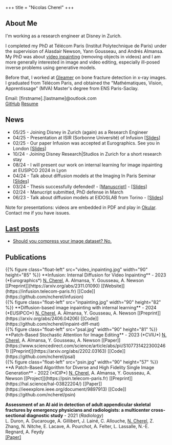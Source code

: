 +++
title = "Nicolas Cherel"
+++

<style>
#content img {
	margin: 0;
}
</style>

## About Me

I'm working as a research engineer at Disney in Zurich.

I completed my PhD at Télécom Paris (Institut Polytechnique de Paris) under the supervision of Alasdair Newson, Yann Gousseau, and Andrés Almansa. My PhD was about [video inpainting](https://infusion.telecom-paris.fr) (removing objects in videos) and I am more generally interested in image and video editing, especially ill-posed inverse problems using generative models.

Before that, I worked at [Gleamer](http://www.gleamer.ai) on bone fracture detection in x-ray images.
I graduated from Télécom Paris, and obtained the "Mathématiques, Vision, Apprentissage" (MVA) Master's degree from ENS Paris-Saclay. 

Email: [firstname].[lastname]@outlook.com  
[GitHub](https://github.com/ncherel)
[Resume](resume.pdf)


## News

- 05/25 - Joining Disney in Zurich (again) as a Research Engineer
- 04/25 - Presentation at ISIR (Sorbonne Université) of Infusion [[Slides]](https://drive.google.com/file/d/1qZamm1gMp56ieyXttTAwtra0o613O8qP/view?usp=sharing)
- 02/25 - Our paper Infusion was accepted at Eurographics. See you in London [[Slides]](https://drive.google.com/file/d/1AL2df0_zZBRDSeWbInTCs4zqeh4QlrpG/view?usp=drive_link)
- 10/24 - Joining Disney Research|Studios in Zurich for a short research stay
- 08/24 - I will present our work on internal learning for image inpainting at EUSIPCO 2024 in Lyon
- 04/24 - Talk about diffusion models at the Imaging In Paris Seminar [[Slides]](https://drive.google.com/file/d/1HDnG0df29buU3FCYMIVjF6MtXt5sBWpX/view?usp=sharing)
- 03/24 - Thesis successfully defended! - [[Manuscript]](https://theses.hal.science/tel-04573417) - [[Slides]](https://drive.google.com/file/d/1di4O7ur4_y9q5sm3XVQg2JP1PnjGgusa/view?usp=sharing)
- 02/24 - Manucript submitted, PhD defense in March
- 06/23 - Talk about diffusion models at EIDOSLAB from Torino - [[Slides]](06_06_2023_diffusion_models.pdf)

Note for presentations: videos are embedded in PDF and play in [Okular](https://okular.kde.org). Contact me if you have issues.

## [Last posts](posts)

- [Should you compress your image dataset? No.](posts/compression)


## Publications

<div style="display: flow-root">
{{% figure class="float-left" src="video_inpainting.jpg" width="90" height="85" %}}
**Infusion: Internal Diffusion for Video Inpainting** - 2023 (*Eurographics*)  
<ins>N. Cherel</ins>, A. Almansa, Y. Gousseau, A. Newson  
[[Preprint]](https://arxiv.org/abs/2311.01090) [[Website]](https://infusion.telecom-paris.fr) [[Code]](https://github.com/ncherel/infusion)
</div>

<div style="display: flow-root">
{{% figure class="float-left"  src="inpainting.jpg" width="90" height="82" %}}
**Diffusion-based image inpainting with internal learning** - 2024 (*EUSIPCO*)  
<ins>N. Cherel</ins>, A. Almansa, Y. Gousseau, A. Newson  
[[Preprint]](https://arxiv.org/abs/2406.04206) [[Code]](https://github.com/ncherel/inpaint-diff-mat)
</div>

<div style="display: flow-root">
{{% figure class="float-left" src="psal.jpg" width="90" height="81" %}}
**Patch-Based Stochastic Attention for Image Editing** - 2023 (*CVIU*)  
<ins>N. Cherel</ins>, A. Almansa, Y. Gousseau, A. Newson  
[[Paper]](https://www.sciencedirect.com/science/article/abs/pii/S1077314223002461) [[Preprint]](https://arxiv.org/abs/2202.03163) [[Code]](https://github.com/ncherel/psal)
</div>

<div style="display: flow-root">
{{% figure class="float-left" src="psin.jpg" width="90" height="57" %}}
**A Patch-Based Algorithm for Diverse and High Fidelity Single Image Generation** - 2022 (*ICIP*)  
<ins>N. Cherel</ins>, A. Almansa, Y. Gousseau, A. Newson  
[[Project]](https://psin.telecom-paris.fr) [[Preprint]](https://hal.science/hal-03822204/) [[Paper]](https://ieeexplore.ieee.org/document/9897913) [[Code]](https://github.com/ncherel/psin)
</div>

**Assessment of an AI aid in detection of adult appendicular skeletal fractures by emergency physicians and radiologists: a multicenter cross-sectional diagnostic study** - 2021 (*Radiology*)  
L. Duron, A. Ducarouge, A. Gillibert, J. Lainé, C. Allouche, <ins>N. Cherel</ins>, Z. Zhang, N. Nitche, E. Lacave, A. Pourchot, A. Felter, L. Lassalle, N.-E. Regnard, A. Feydy  
[[Paper]](https://pubs.rsna.org/doi/full/10.1148/radiol.2021203886)


